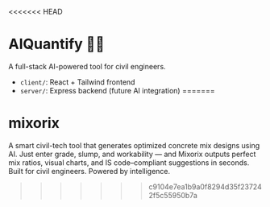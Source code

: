 <<<<<<< HEAD

# AIQuantify 🧠🧱

A full-stack AI-powered tool for civil engineers.
- `client/`: React + Tailwind frontend
- `server/`: Express backend (future AI integration)
=======
# mixorix
A smart civil-tech tool that generates optimized concrete mix designs using AI. Just enter grade, slump, and workability — and Mixorix outputs perfect mix ratios, visual charts, and IS code–compliant suggestions in seconds. Built for civil engineers. Powered by intelligence. 
>>>>>>> c9104e7ea1b9a0f8294d35f237242f5c55950b7a
